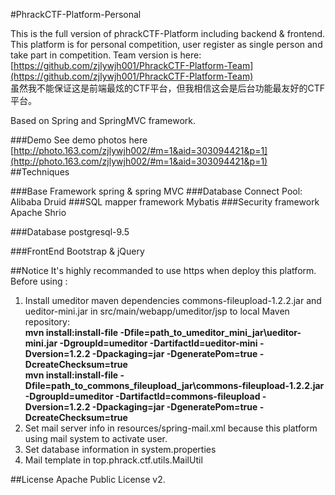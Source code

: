 #PhrackCTF-Platform-Personal

This is the full version of phrackCTF-Platform including backend & frontend. This platform is for personal competition, user register as single person and take part in competition. Team version is here:[https://github.com/zjlywjh001/PhrackCTF-Platform-Team](https://github.com/zjlywjh001/PhrackCTF-Platform-Team)   
虽然我不能保证这是前端最炫的CTF平台，但我相信这会是后台功能最友好的CTF平台。

Based on Spring and SpringMVC framework.

###Demo
See demo photos here [http://photo.163.com/zjlywjh002/#m=1&aid=303094421&p=1](http://photo.163.com/zjlywjh002/#m=1&aid=303094421&p=1)
##Techniques

###Base Framework
spring & spring MVC
###Database Connect Pool:
Alibaba Druid
###SQL mapper framework
Mybatis
###Security framework
Apache Shrio

###Database
postgresql-9.5

###FrontEnd
Bootstrap & jQuery

##Notice
It's highly recommanded to use https when deploy this platform.  
Before using :  
1. Install umeditor maven dependencies commons-fileupload-1.2.2.jar and ueditor-mini.jar in src/main/webapp/umeditor/jsp to local Maven repository:   
**mvn install:install-file -Dfile=path_to_umeditor_mini_jar\ueditor-mini.jar -DgroupId=umeditor -DartifactId=ueditor-mini -Dversion=1.2.2 -Dpackaging=jar -DgeneratePom=true -DcreateChecksum=true**   
**mvn install:install-file -Dfile=path_to_commons_fileupload_jar\commons-fileupload-1.2.2.jar -DgroupId=umeditor -DartifactId=commons-fileupload -Dversion=1.2.2 -Dpackaging=jar -DgeneratePom=true -DcreateChecksum=true**   
1. Set mail server info in resources/spring-mail.xml because this platform using mail system to activate user.   
2. Set database information in system.properties   
3. Mail template in top.phrack.ctf.utils.MailUtil   

##License
Apache Public License v2.